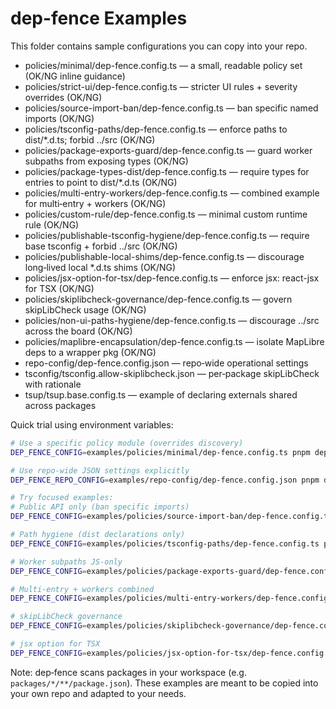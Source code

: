 # dep-fence Examples

This folder contains sample configurations you can copy into your repo.

- policies/minimal/dep-fence.config.ts — a small, readable policy set (OK/NG inline guidance)
- policies/strict-ui/dep-fence.config.ts — stricter UI rules + severity overrides (OK/NG)
- policies/source-import-ban/dep-fence.config.ts — ban specific named imports (OK/NG)
- policies/tsconfig-paths/dep-fence.config.ts — enforce paths to dist/*.d.ts; forbid ../src (OK/NG)
- policies/package-exports-guard/dep-fence.config.ts — guard worker subpaths from exposing types (OK/NG)
- policies/package-types-dist/dep-fence.config.ts — require types for entries to point to dist/*.d.ts (OK/NG)
- policies/multi-entry-workers/dep-fence.config.ts — combined example for multi‑entry + workers (OK/NG)
- policies/custom-rule/dep-fence.config.ts — minimal custom runtime rule (OK/NG)
- policies/publishable-tsconfig-hygiene/dep-fence.config.ts — require base tsconfig + forbid ../src (OK/NG)
- policies/publishable-local-shims/dep-fence.config.ts — discourage long‑lived local *.d.ts shims (OK/NG)
- policies/jsx-option-for-tsx/dep-fence.config.ts — enforce jsx: react-jsx for TSX (OK/NG)
- policies/skiplibcheck-governance/dep-fence.config.ts — govern skipLibCheck usage (OK/NG)
- policies/non-ui-paths-hygiene/dep-fence.config.ts — discourage ../src across the board (OK/NG)
- policies/maplibre-encapsulation/dep-fence.config.ts — isolate MapLibre deps to a wrapper pkg (OK/NG)
- repo-config/dep-fence.config.json — repo‑wide operational settings
- tsconfig/tsconfig.allow-skiplibcheck.json — per‑package skipLibCheck with rationale
- tsup/tsup.base.config.ts — example of declaring externals shared across packages

Quick trial using environment variables:

```bash
# Use a specific policy module (overrides discovery)
DEP_FENCE_CONFIG=examples/policies/minimal/dep-fence.config.ts pnpm dep-fence

# Use repo‑wide JSON settings explicitly
DEP_FENCE_REPO_CONFIG=examples/repo-config/dep-fence.config.json pnpm dep-fence

# Try focused examples:
# Public API only (ban specific imports)
DEP_FENCE_CONFIG=examples/policies/source-import-ban/dep-fence.config.ts pnpm dep-fence

# Path hygiene (dist declarations only)
DEP_FENCE_CONFIG=examples/policies/tsconfig-paths/dep-fence.config.ts pnpm dep-fence

# Worker subpaths JS-only
DEP_FENCE_CONFIG=examples/policies/package-exports-guard/dep-fence.config.ts pnpm dep-fence

# Multi-entry + workers combined
DEP_FENCE_CONFIG=examples/policies/multi-entry-workers/dep-fence.config.ts pnpm dep-fence

# skipLibCheck governance
DEP_FENCE_CONFIG=examples/policies/skiplibcheck-governance/dep-fence.config.ts pnpm dep-fence

# jsx option for TSX
DEP_FENCE_CONFIG=examples/policies/jsx-option-for-tsx/dep-fence.config.ts pnpm dep-fence
```

Note: dep‑fence scans packages in your workspace (e.g. `packages/*/**/package.json`).
These examples are meant to be copied into your own repo and adapted to your needs.
